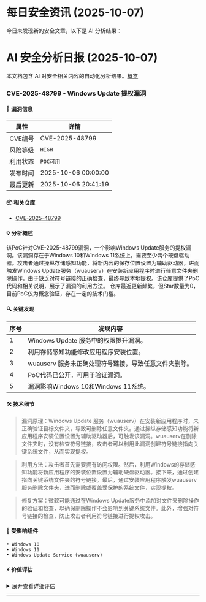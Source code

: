 # 每日安全资讯 (2025-10-07)

今日未发现新的安全文章，以下是 AI 分析结果：

# AI 安全分析日报 (2025-10-07)

本文档包含 AI 对安全相关内容的自动化分析结果。[概览](https://blog.897010.xyz/c/today)


### CVE-2025-48799 - Windows Update 提权漏洞

#### 📌 漏洞信息

| 属性 | 详情 |
|------|------|
| CVE编号 | CVE-2025-48799 |
| 风险等级 | `HIGH` |
| 利用状态 | `POC可用` |
| 发布时间 | 2025-10-06 00:00:00 |
| 最后更新 | 2025-10-06 20:41:19 |

#### 📦 相关仓库

- [CVE-2025-48799](https://github.com/ukisshinaah/CVE-2025-48799)

#### 💡 分析概述

该PoC针对CVE-2025-48799漏洞，一个影响Windows Update服务的提权漏洞。该漏洞存在于Windows 10和Windows 11系统上，需要至少两个硬盘驱动器。攻击者通过操纵存储感知功能，将新内容的保存位置设置为辅助驱动器，进而触发Windows Update服务（wuauserv）在安装新应用程序时进行任意文件夹删除操作，由于缺乏对符号链接的正确检查，最终导致本地提权。该仓库提供了PoC代码和相关说明，展示了漏洞的利用方法。 仓库最近更新频繁，但Star数量为0，目前PoC仅为概念验证，存在一定的技术门槛。

#### 🔍 关键发现

| 序号 | 发现内容 |
|------|----------|
| 1 | Windows Update 服务中的权限提升漏洞。 |
| 2 | 利用存储感知功能修改应用程序安装位置。 |
| 3 | wuauserv 服务未正确处理符号链接，导致任意文件夹删除。 |
| 4 | PoC代码已公开，可用于验证漏洞。 |
| 5 | 漏洞影响Windows 10和Windows 11系统。 |

#### 🛠️ 技术细节

> 漏洞原理：Windows Update 服务（wuauserv）在安装新应用程序时，未正确验证目标文件夹，导致可删除任意文件夹。通过操纵存储感知功能将新应用程序安装位置设置为辅助驱动器后，可触发该漏洞。wuauserv在删除文件夹时，没有检查符号链接，攻击者可以利用此漏洞创建符号链接指向关键系统文件，从而实现提权。

> 利用方法：攻击者首先需要拥有访问权限。然后，利用Windows的存储感知功能将新应用程序的安装位置设置为辅助硬盘驱动器。接下来，通过创建指向关键系统文件夹的符号链接。最后，通过安装应用程序触发wuauserv服务删除文件夹，进而删除或覆盖受保护的系统文件，实现提权。

> 修复方案：微软可能通过在Windows Update服务中添加对文件夹删除操作的验证和检查，以确保删除操作不会影响到关键系统文件。此外，增强对符号链接的检查，防止攻击者利用符号链接进行提权攻击。


#### 🎯 受影响组件

```
• Windows 10
• Windows 11
• Windows Update Service (wuauserv)
```

#### ⚡ 价值评估

<details>
<summary>展开查看详细评估</summary>

该漏洞允许本地用户提升权限，危害严重。虽然是本地提权，但影响范围广，Windows 10和11都有影响，且已有PoC。结合漏洞利用难度不高，有较高的实战价值。由于是新漏洞且有POC，后续可能出现利用模块。
</details>

---
